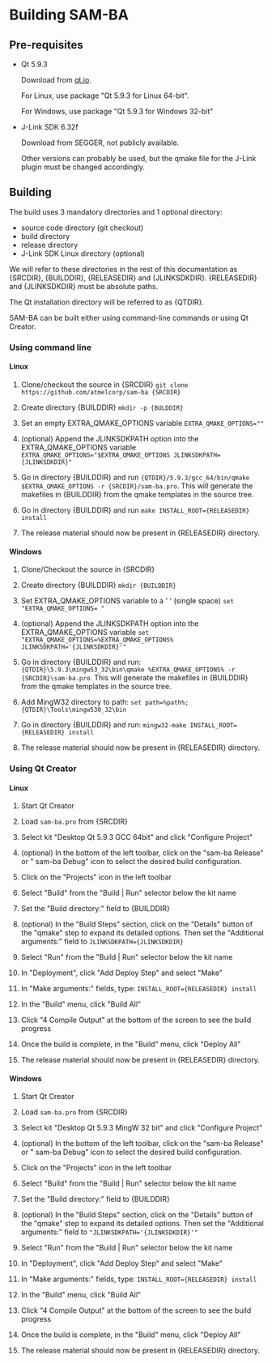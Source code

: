 # Building SAM-BA


## Pre-requisites

- Qt 5.9.3

  Download from [qt.io](http://www.qt.io/download-open-source/#section-3).

  For Linux, use package "Qt 5.9.3 for Linux 64-bit".

  For Windows, use package "Qt 5.9.3 for Windows 32-bit"

- J-Link SDK 6.32f

  Download from SEGGER, not publicly available.

  Other versions can probably be used, but the qmake file for the J-Link plugin
must be changed accordingly.


## Building

The build uses 3 mandatory directories and 1 optional directory:

- source code directory (git checkout)
- build directory
- release directory
- J-Link SDK Linux directory (optional)

We will refer to these directories in the rest of this documentation as
{SRCDIR}, {BUILDDIR}, {RELEASEDIR} and {JLINKSDKDIR}.
{RELEASEDIR} and {JLINKSDKDIR} must be absolute paths.

The Qt installation directory will be referred to as {QTDIR}.

SAM-BA can be built either using command-line commands or using Qt Creator.

### Using command line

#### Linux

1. Clone/checkout the source in {SRCDIR}
``git clone https://github.com/atmelcorp/sam-ba {SRCDIR}``

2. Create directory {BUILDDIR}
``mkdir -p {BULDDIR}``

3. Set an empty EXTRA_QMAKE_OPTIONS variable
``EXTRA_QMAKE_OPTIONS=""``

4. (optional) Append the JLINKSDKPATH option into the EXTRA_QMAKE_OPTIONS variable
``EXTRA_QMAKE_OPTIONS="$EXTRA_QMAKE_OPTIONS JLINKSDKPATH={JLINKSDKDIR}"``

5. Go in directory {BUILDDIR} and run
``{QTDIR}/5.9.3/gcc_64/bin/qmake $EXTRA_QMAKE_OPTIONS -r {SRCDIR}/sam-ba.pro``.
This will generate the makefiles in {BUILDDIR} from the qmake templates in the
source tree.

6. Go in directory {BUILDDIR} and run
``make INSTALL_ROOT={RELEASEDIR} install``

7. The release material should now be present in {RELEASEDIR} directory.

#### Windows

1. Clone/Checkout the source in {SRCDIR}

2. Create directory {BUILDDIR}
``mkdir {BUILDDIR}``

3. Set EXTRA_QMAKE_OPTIONS variable to a ' ' (single space)
``set "EXTRA_QMAKE_OPTIONS= "``

4. (optional) Append the JLINKSDKPATH option into the EXTRA_QMAKE_OPTIONS variable
``set "EXTRA_QMAKE_OPTIONS=%EXTRA_QMAKE_OPTIONS% JLINKSDKPATH='{JLINKSDKDIR}'"``

5. Go in directory {BUILDDIR} and run:
``{QTDIR}\5.9.3\mingw53_32\bin\qmake %EXTRA_QMAKE_OPTIONS% -r {SRCDIR}\sam-ba.pro``.
This will generate the makefiles in {BUILDDIR} from the qmake templates in the
source tree.

5. Add MingW32 directory to path:
``set path=%path%;{QTDIR}\Tools\mingw530_32\bin``

6. Go in directory {BUILDDIR} and run:
``mingw32-make INSTALL_ROOT={RELEASEDIR} install``

7. The release material should now be present in {RELEASEDIR} directory.


### Using Qt Creator

#### Linux

1. Start Qt Creator

2. Load ``sam-ba.pro`` from {SRCDIR}

3. Select kit "Desktop Qt 5.9.3 GCC 64bit" and click "Configure Project"

4. (optional) In the bottom of the left toolbar, click on the "sam-ba Release"
or " sam-ba Debug" icon to select the desired build configuration.

5. Click on the "Projects" icon in the left toolbar

6. Select "Build" from the "Build | Run" selector below the kit name

7. Set the "Build directory:" field to {BUILDDIR}

8. (optional) In the "Build Steps" section, click on the "Details" button of
the "qmake" step to expand its detailed options.
Then set the "Additional arguments:" field to ``JLINKSDKPATH={JLINKSDKDIR}``

9. Select "Run" from the "Build | Run" selector below the kit name

10. In "Deployment", click "Add Deploy Step" and select "Make"

11. In "Make arguments:" fields, type:
``INSTALL_ROOT={RELEASEDIR} install``
  
12. In the "Build" menu, click "Build All"

13. Click "4 Compile Output" at the bottom of the screen to see the build
progress

14. Once the build is complete, in the "Build" menu, click "Deploy All"

15. The release material should now be present in {RELEASEDIR} directory.

#### Windows

1. Start Qt Creator

2. Load ``sam-ba.pro`` from {SRCDIR}

3. Select kit "Desktop Qt 5.9.3 MingW 32 bit" and click "Configure Project"

4. (optional) In the bottom of the left toolbar, click on the "sam-ba Release"
or " sam-ba Debug" icon to select the desired build configuration.

5. Click on the "Projects" icon in the left toolbar

6. Select "Build" from the "Build | Run" selector below the kit name

7. Set the "Build directory:" field to {BUILDDIR}

8. (optional) In the "Build Steps" section, click on the "Details" button of
the "qmake" step to expand its detailed options.
Then set the "Additional arguments:" field to ``"JLINKSDKPATH='{JLINKSDKDIR}'"``

9. Select "Run" from the "Build | Run" selector below the kit name

10. In "Deployment", click "Add Deploy Step" and select "Make"

11. In "Make arguments:" fields, type:
``INSTALL_ROOT={RELEASEDIR} install``

12. In the "Build" menu, click "Build All"

13. Click "4 Compile Output" at the bottom of the screen to see the build
progress

14. Once the build is complete, in the "Build" menu, click "Deploy All"

15. The release material should now be present in {RELEASEDIR} directory.

